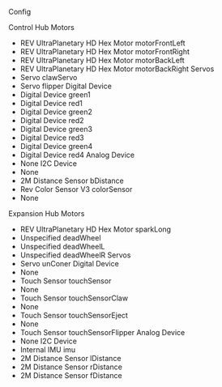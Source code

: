 Config

Control Hub
Motors
 - REV UltraPlanetary HD Hex Motor   motorFrontLeft
 - REV UltraPlanetary HD Hex Motor   motorFrontRight
 - REV UltraPlanetary HD Hex Motor   motorBackLeft
 - REV UltraPlanetary HD Hex Motor   motorBackRight
Servos
 - Servo clawServo
 - Servo flipper
Digital Device
 - Digital Device green1
 - Digital Device red1
 - Digital Device green2
 - Digital Device red2
 - Digital Device green3
 - Digital Device red3
 - Digital Device green4
 - Digital Device red4
Analog Device
 - None
I2C Device
 - None
 - 2M Distance Sensor bDistance
 - Rev Color Sensor V3 colorSensor
 - None

Expansion Hub
Motors
 - REV UltraPlanetary HD Hex Motor   sparkLong
 - Unspecified deadWheel
 - Unspecified deadWheelL
 - Unspecified deadWheelR
Servos
 - Servo unConer
Digital Device
 - None
 - Touch Sensor touchSensor
 - None
 - Touch Sensor touchSensorClaw
 - None
 - Touch Sensor touchSensorEject
 - None
 - Touch Sensor touchSensorFlipper
Analog Device
 - None
I2C Device
 - Internal IMU imu
 - 2M Distance Sensor lDistance
 - 2M Distance Sensor rDistance
 - 2M Distance Sensor fDistance